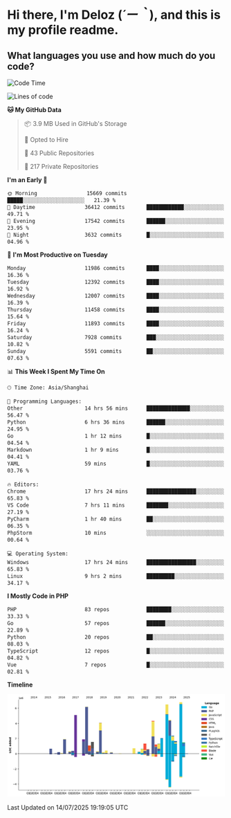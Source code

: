 # **Hi there, I'm Deloz (*´ー｀*), and this is my profile readme.**

## **What languages you use and how much do you code?**

<!--START_SECTION:waka-->
![Code Time](http://img.shields.io/badge/Code%20Time-6%2C883%20hrs%2046%20mins-blue)

![Lines of code](https://img.shields.io/badge/From%20Hello%20World%20I%27ve%20Written-60.0%20million%20lines%20of%20code-blue)

**🐱 My GitHub Data** 

> 📦 3.9 MB Used in GitHub's Storage 
 > 
> 💼 Opted to Hire
 > 
> 📜 43 Public Repositories 
 > 
> 🔑 217 Private Repositories 
 > 
**I'm an Early 🐤** 

```text
🌞 Morning                15669 commits       █████░░░░░░░░░░░░░░░░░░░░   21.39 % 
🌆 Daytime                36412 commits       ████████████░░░░░░░░░░░░░   49.71 % 
🌃 Evening                17542 commits       ██████░░░░░░░░░░░░░░░░░░░   23.95 % 
🌙 Night                  3632 commits        █░░░░░░░░░░░░░░░░░░░░░░░░   04.96 % 
```
📅 **I'm Most Productive on Tuesday** 

```text
Monday                   11986 commits       ████░░░░░░░░░░░░░░░░░░░░░   16.36 % 
Tuesday                  12392 commits       ████░░░░░░░░░░░░░░░░░░░░░   16.92 % 
Wednesday                12007 commits       ████░░░░░░░░░░░░░░░░░░░░░   16.39 % 
Thursday                 11458 commits       ████░░░░░░░░░░░░░░░░░░░░░   15.64 % 
Friday                   11893 commits       ████░░░░░░░░░░░░░░░░░░░░░   16.24 % 
Saturday                 7928 commits        ███░░░░░░░░░░░░░░░░░░░░░░   10.82 % 
Sunday                   5591 commits        ██░░░░░░░░░░░░░░░░░░░░░░░   07.63 % 
```


📊 **This Week I Spent My Time On** 

```text
🕑︎ Time Zone: Asia/Shanghai

💬 Programming Languages: 
Other                    14 hrs 56 mins      ██████████████░░░░░░░░░░░   56.47 % 
Python                   6 hrs 36 mins       ██████░░░░░░░░░░░░░░░░░░░   24.95 % 
Go                       1 hr 12 mins        █░░░░░░░░░░░░░░░░░░░░░░░░   04.54 % 
Markdown                 1 hr 9 mins         █░░░░░░░░░░░░░░░░░░░░░░░░   04.41 % 
YAML                     59 mins             █░░░░░░░░░░░░░░░░░░░░░░░░   03.76 % 

🔥 Editors: 
Chrome                   17 hrs 24 mins      ████████████████░░░░░░░░░   65.83 % 
VS Code                  7 hrs 11 mins       ███████░░░░░░░░░░░░░░░░░░   27.19 % 
PyCharm                  1 hr 40 mins        ██░░░░░░░░░░░░░░░░░░░░░░░   06.35 % 
PhpStorm                 10 mins             ░░░░░░░░░░░░░░░░░░░░░░░░░   00.64 % 

💻 Operating System: 
Windows                  17 hrs 24 mins      ████████████████░░░░░░░░░   65.83 % 
Linux                    9 hrs 2 mins        █████████░░░░░░░░░░░░░░░░   34.17 % 
```

**I Mostly Code in PHP** 

```text
PHP                      83 repos            ████████░░░░░░░░░░░░░░░░░   33.33 % 
Go                       57 repos            ██████░░░░░░░░░░░░░░░░░░░   22.89 % 
Python                   20 repos            ██░░░░░░░░░░░░░░░░░░░░░░░   08.03 % 
TypeScript               12 repos            █░░░░░░░░░░░░░░░░░░░░░░░░   04.82 % 
Vue                      7 repos             █░░░░░░░░░░░░░░░░░░░░░░░░   02.81 % 
```



**Timeline**

![Lines of Code chart](https://raw.githubusercontent.com/deloz/deloz/main/assets/bar_graph.png)


 Last Updated on 14/07/2025 19:19:05 UTC
<!--END_SECTION:waka-->
